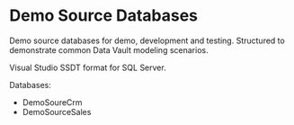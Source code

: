 # Demo Source Databases

Demo source databases for demo, development and testing. Structured to demonstrate common Data Vault modeling scenarios.

Visual Studio SSDT format for SQL Server.

Databases:

* DemoSoureCrm
* DemoSourceSales
